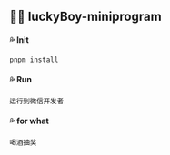 ## :blue_heart::blue_heart:  luckyBoy-miniprogram
#### :sweat_drops: Init

```ABAP
pnpm install
```

#### :sweat_drops:  Run

```ABAP
运行到微信开发者
```

#### :sweat_drops:  for what

```ABAP
喝酒抽奖
```

